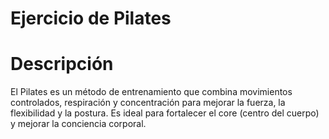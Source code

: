 # Ejercicio de Pilates

# Descripción
El Pilates es un método de entrenamiento que combina movimientos controlados, respiración y concentración para mejorar la fuerza, la flexibilidad y la postura. Es ideal para fortalecer el core (centro del cuerpo) y mejorar la conciencia corporal.

